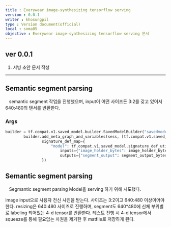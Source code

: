 ```yaml
---
title : Everywear image-synthesizing tensorflow serving
version : 0.0.1
writer : khosungpil
type : Version document(official)
local : soma05
objective : Everywear image-synthesizing tensorflow serving 문서
---
```

## ver 0.0.1 ##
1. 서빙 초안 문서 작성

<hr>

## Semantic segment parsing ##
&nbsp;&nbsp; semantic segment 작업을 진행했으며, input이 어떤 사이즈든 3:2를 갖고 있어서 640:480의 텐서를 반환한다.
### Args ###
~~~python
builder = tf.compat.v1.saved_model.builder.SavedModelBuilder("savedmodel")
        builder.add_meta_graph_and_variables(sess, [tf.compat.v1.saved_model.tag_constants.SERVING],
                signature_def_map={
                    "model": tf.compat.v1.saved_model.signature_def_utils.predict_signature_def(
                        inputs={"image_holder_bytes": image_holder_bytes},
                        outputs={"segment_output": segment_output_bytes})
                })
~~~

## Semantic segment parsing ##
&nbsp;&nbsp; Segmantic segment parsing Model을 serving 하기 위해 시도했다.

image input으로 사용자 전신 사진을 받는다. 사이즈는 3:2이고 640:480 이상이어야 한다. resizing은 640:480 사이즈로 진행하며, segment도 640*480에 신체 부위별로 labeling 되어있는 4-d tensor를 반환한다.
테스트 진행 시 4-d tensor에서 squeeze를 통해 필요없는 차원을 제거한 후 matfile로 저장하게 된다.

